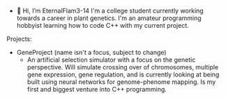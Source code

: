 - 👋 Hi, I’m EternalFlam3-14
I'm a college student currently working towards a career in plant genetics. I'm an amateur programming hobbyist learning how to code C++ with my current project.

Projects:
- GeneProject (name isn't a focus, subject to change) 
  - An artificial selection simulator with a focus on the genetic perspective. Will simulate crossing over of chromosomes, multiple gene expression, gene regulation, and is currently looking at being built using neural networks for genome-phenome mapping. Is my first and biggest venture into C++ programming.



<!---
EternalFlam3-14/EternalFlam3-14 is a ✨ special ✨ repository because its `README.md` (this file) appears on your GitHub profile.
You can click the Preview link to take a look at your changes.
--->
